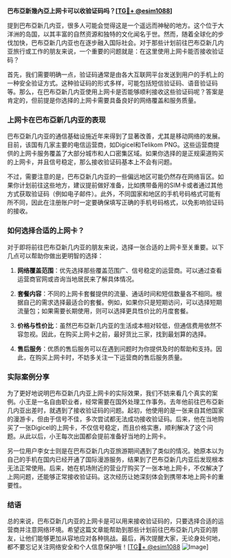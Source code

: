 **巴布亞新幾內亞上网卡可以收验证码吗？[[TG💪+ @esim1088](https://t.me/s/esim1088)]**

提到巴布亞新几内亚，很多人可能会觉得这是一个遥远而神秘的地方。这个位于大洋洲的岛国，以其丰富的自然资源和独特的文化闻名于世。然而，随着全球化的步伐加快，巴布亞新几内亚也在逐步融入国际社会。对于那些计划前往巴布亞新几内亚旅行或工作的朋友来说，一个重要的问题就是：在这里使用上网卡能否接收验证码？

首先，我们需要明确一点，验证码通常是由各大互联网平台发送到用户的手机上的一种安全验证方式。这种验证码的形式多样，可能包括短信验证码、语音验证码等。那么，在巴布亞新几内亚使用上网卡是否能够顺利接收这些验证码呢？答案是肯定的，但前提是你选择的上网卡需要具备良好的网络覆盖和服务质量。

### 上网卡在巴布亞新几内亚的表现

巴布亞新几内亚的通信基础设施近年来得到了显著改善，尤其是移动网络的发展。目前，该国有几家主要的电信运营商，如Digicel和Telikom PNG。这些运营商提供的上网卡服务覆盖了大部分城市和人口密集区域。如果你选择的是正规渠道购买的上网卡，并且信号稳定，那么接收验证码基本上不会有问题。

不过，需要注意的是，巴布亞新几内亚的一些偏远地区可能仍然存在网络盲区。如果你计划前往这些地方，建议提前做好准备，比如携带备用的SIM卡或者通过其他方式获取验证码（例如电子邮件）。此外，不同国家和地区的手机号码格式可能有所不同，因此在注册账户时一定要确保填写正确的手机号码格式，以免影响验证码的接收。

### 如何选择合适的上网卡？

对于即将前往巴布亞新几内亚的朋友来说，选择一张合适的上网卡至关重要。以下几点可以帮助你做出更明智的选择：

1. **网络覆盖范围**：优先选择那些覆盖范围广、信号稳定的运营商。可以通过查看运营商官网或咨询当地居民来了解具体情况。
   
2. **套餐内容**：不同的上网卡套餐提供的流量、通话时间和短信数量各不相同。根据自己的需求选择最适合的套餐。例如，如果你只是短期访问，可以选择短期流量包；如果需要长期使用，则可以选择更具性价比的月度套餐。

3. **价格与性价比**：虽然巴布亞新几内亚的生活成本相对较低，但通信费用依然不容忽视。因此，在购买上网卡之前，最好货比三家，找到最划算的选择。

4. **售后服务**：优质的售后服务可以在遇到问题时为你提供及时的帮助和支持。因此，在购买上网卡时，不妨多关注一下运营商的售后服务质量。

### 实际案例分享

为了更好地说明巴布亞新几内亚上网卡的实际效果，我们不妨来看几个真实的案例。小王是一名自由职业者，经常需要在国外处理工作事务。去年他前往巴布亞新几内亚出差时，就遇到了接收验证码的问题。起初，他使用的是一张来自其他国家的漫游卡，但由于信号不佳，多次尝试都无法成功接收验证码。后来，他在当地购买了一张Digicel的上网卡，不仅信号稳定，而且价格实惠，顺利解决了这个问题。从此以后，小王每次出国都会提前准备好当地的上网卡。

另一位用户李女士则是在巴布亞新几内亚旅游期间遇到了类似的情况。她原本以为自己的手机在国内已经开通了国际漫游服务，结果到了巴布亞新几内亚后发现根本无法正常使用。后来，她在机场附近的营业厅购买了一张本地上网卡，不仅解决了上网问题，还能够正常接收验证码。这次经历让她深刻体会到携带本地上网卡的重要性。

### 结语

总的来说，巴布亞新几内亚的上网卡是可以用来接收验证码的，只要选择合适的运营商并注意网络环境。希望这篇文章能帮助到那些计划前往巴布亞新几内亚的朋友，让他们能够更加从容地应对各种挑战。最后，再次提醒大家，无论身处何地，都不要忘记关注网络安全和个人信息保护哦！[[TG💪+ @esim1088](https://t.me/s/esim1088) ![Image](https://i.postimg.cc/4NQfJmqS/Snipaste-2025-05-13-00-14-12.png)]